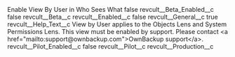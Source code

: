 <?xml version="1.0" encoding="UTF-8"?>
<CustomMetadata xmlns="http://soap.sforce.com/2006/04/metadata" xmlns:xsi="http://www.w3.org/2001/XMLSchema-instance" xmlns:xsd="http://www.w3.org/2001/XMLSchema">
    <label>Enable View By User in Who Sees What</label>
    <protected>false</protected>
    <values>
        <field>revcult__Beta_Enabled__c</field>
        <value xsi:type="xsd:boolean">false</value>
    </values>
    <values>
        <field>revcult__Beta__c</field>
        <value xsi:nil="true"/>
    </values>
    <values>
        <field>revcult__Enabled__c</field>
        <value xsi:type="xsd:boolean">false</value>
    </values>
    <values>
        <field>revcult__General__c</field>
        <value xsi:type="xsd:boolean">true</value>
    </values>
    <values>
        <field>revcult__Help_Text__c</field>
        <value xsi:type="xsd:string">View by User applies to the Objects Lens and System Permissions Lens. This view must be enabled by support. Please contact &lt;a href=&quot;mailto:support@ownbackup.com&quot;&gt;OwnBackup support&lt;/a&gt;.</value>
    </values>
    <values>
        <field>revcult__Pilot_Enabled__c</field>
        <value xsi:type="xsd:boolean">false</value>
    </values>
    <values>
        <field>revcult__Pilot__c</field>
        <value xsi:nil="true"/>
    </values>
    <values>
        <field>revcult__Production__c</field>
        <value xsi:nil="true"/>
    </values>
</CustomMetadata>
